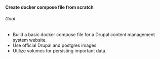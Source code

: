 #### Create docker compose file from scratch

###### Goal
- Build a basic docker compose file for a Drupal content management system website.
- Use official Drupal and postgres images.
- Utilize volumes for persisting important data.
